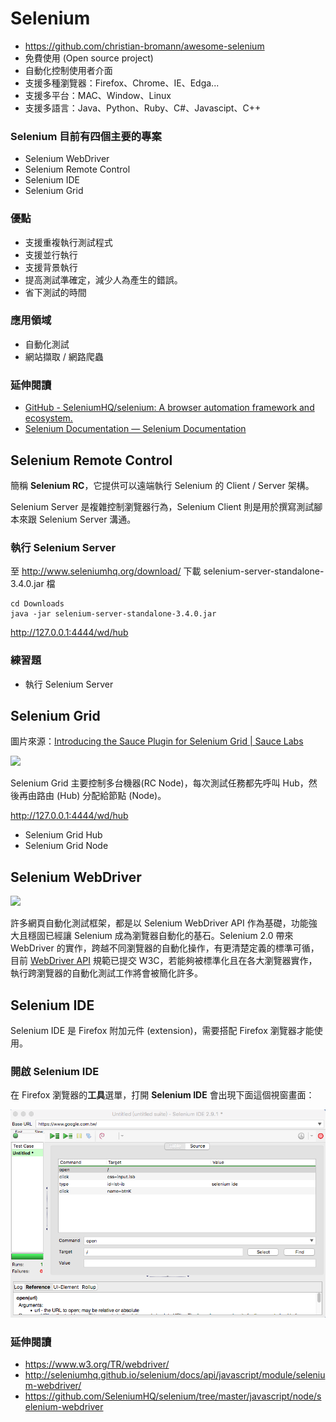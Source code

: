 # Selenium

* <https://github.com/christian-bromann/awesome-selenium>
* 免費使用 (Open source project)
* 自動化控制使用者介面
* 支援多種瀏覽器：Firefox、Chrome、IE、Edga...
* 支援多平台：MAC、Window、Linux
* 支援多語言：Java、Python、Ruby、C#、Javascipt、C++

### Selenium 目前有四個主要的專案

* Selenium WebDriver
* Selenium Remote Control
* Selenium IDE
* Selenium Grid

### 優點

* 支援重複執行測試程式
* 支援並行執行
* 支援背景執行
* 提高測試準確定，減少人為產生的錯誤。
* 省下測試的時間

### 應用領域

* 自動化測試
* 網站擷取 / 網路爬蟲

### 延伸閱讀

* [GitHub - SeleniumHQ/selenium: A browser automation framework and ecosystem.](https://github.com/SeleniumHQ/selenium)
* [Selenium Documentation — Selenium Documentation](http://docs.seleniumhq.org/docs/)

## Selenium Remote Control

簡稱 **Selenium RC**，它提供可以遠端執行 Selenium 的 Client / Server 架構。

Selenium Server 是複雜控制瀏覽器行為，Selenium Client 則是用於撰寫測試腳本來跟 Selenium Server 溝通。

<!--
Selenium Server 包含：
* Launcher：啟動瀏覽器
* Http Proxy
* Core
-->

### 執行 Selenium Server

至 <http://www.seleniumhq.org/download/> 下載 selenium-server-standalone-3.4.0.jar 檔

```
cd Downloads
java -jar selenium-server-standalone-3.4.0.jar
```

<http://127.0.0.1:4444/wd/hub>

### 練習題

* 執行 Selenium Server

## Selenium Grid

圖片來源：[Introducing the Sauce Plugin for Selenium Grid | Sauce Labs](https://saucelabs.com/blog/introducing-the-sauce-plugin-for-selenium-grid)

![](https://az184419.vo.msecnd.net/sauce-labs/blog-images/se_grid_blog.jpg)

Selenium Grid 主要控制多台機器(RC Node)，每次測試任務都先呼叫 Hub，然後再由路由 (Hub) 分配給節點 (Node)。

<http://127.0.0.1:4444/wd/hub>

* Selenium Grid Hub
* Selenium Grid Node

<!-- selenium-standalone start  -->

## Selenium WebDriver

![](http://nightwatchjs.org/img/operation.png)

許多網頁自動化測試框架，都是以 Selenium WebDriver API 作為基礎，功能強大且穩固已經讓 Selenium 成為瀏覽器自動化的基石。Selenium 2.0 帶來 WebDriver 的實作，跨越不同瀏覽器的自動化操作，有更清楚定義的標準可循，目前 [WebDriver API](http://www.w3.org/TR/webdriver/) 規範已提交 W3C，若能夠被標準化且在各大瀏覽器實作，執行跨瀏覽器的自動化測試工作將會被簡化許多。

## Selenium IDE

Selenium IDE 是 Firefox 附加元件 (extension)，需要搭配 Firefox 瀏覽器才能使用。

### 開啟 Selenium IDE

在 Firefox 瀏覽器的**工具**選單，打開 **Selenium IDE** 會出現下面這個視窗畫面：

![](assets/selenium-ide.png)

### 延伸閱讀

* <https://www.w3.org/TR/webdriver/>
* <http://seleniumhq.github.io/selenium/docs/api/javascript/module/selenium-webdriver/>
* <https://github.com/SeleniumHQ/selenium/tree/master/javascript/node/selenium-webdriver>